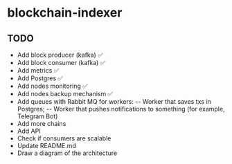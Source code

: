 # blockchain-indexer

## TODO

- Add block producer (kafka) ✅
- Add block consumer (kafka) ✅
- Add metrics ✅
- Add Postgres ✅
- Add nodes monitoring ✅
- Add nodes backup mechanism ✅
- Add queues with Rabbit MQ for workers:
    -- Worker that saves txs in Postgres;
    -- Worker that pushes notifications to something (for example, Telegram Bot)
- Add more chains
- Add API
- Check if consumers are scalable
- Update README.md
- Draw a diagram of the architecture
